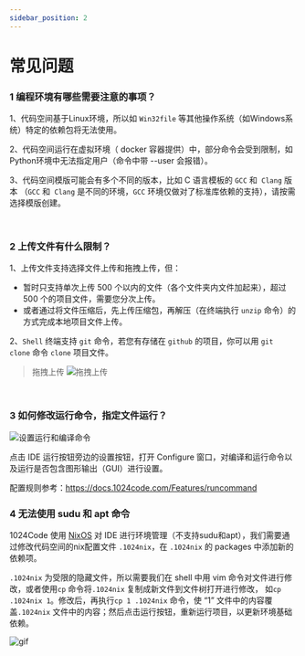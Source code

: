 ```yaml
---
sidebar_position: 2
---
```


# 常见问题

### 1 编程环境有哪些需要注意的事项？

1、代码空间基于Linux环境，所以如 `Win32file` 等其他操作系统（如Windows系统）特定的依赖包将无法使用。

2、代码空间运行在虚拟环境（ docker 容器提供）中，部分命令会受到限制，如Python环境中无法指定用户（命令中带 --user 会报错）。

3、代码空间模版可能会有多个不同的版本，比如 C 语言模板的 `GCC` 和` Clang` 版本 （`GCC` 和` Clang` 是不同的环境，`GCC` 环境仅做对了标准库依赖的支持），请按需选择模版创建。

<br />

### 2 上传文件有什么限制？

1、上传文件支持选择文件上传和拖拽上传，但：

   - 暂时只支持单次上传 500 个以内的文件（各个文件夹内文件加起来），超过 500 个的项目文件，需要您分次上传。
   - 或者通过将文件压缩后，先上传压缩包，再解压（在终端执行 `unzip` 命令）的方式完成本地项目文件上传。

2、`Shell` 终端支持 `git` 命令，若您有存储在 `github` 的项目，你可以用 `git clone` 命令 `clone` 项目文件。

> 拖拽上传
![拖拽上传](https://1024-staging-1258723534.cos.ap-guangzhou.myqcloud.com/doc_assets/gif-02.gif)

<br />

### 3 如何修改运行命令，指定文件运行？

![设置运行和编译命令](https://1024-staging-1258723534.cos.ap-guangzhou.myqcloud.com/doc_assets/editruncommand.png)

点击 IDE 运行按钮旁边的设置按钮，打开 Configure 窗口，对编译和运行命令以及运行是否包含图形输出（GUI）进行设置。

配置规则参考：https://docs.1024code.com/Features/runcommand

### 4 无法使用 sudu 和 apt 命令

1024Code 使用 [NixOS](https://search.nixos.org/packages?channel=22.05&show=pcre&from=0&size=50&sort=relevance&type=packages&query=pcre) 对 IDE 进行环境管理（不支持sudu和apt），我们需要通过修改代码空间的nix配置文件 `.1024nix`，在 `.1024nix` 的 packages 中添加新的依赖项。
       
`.1024nix` 为受限的隐藏文件，所以需要我们在 shell 中用 vim 命令对文件进行修改，或者使用`cp` 命令将`.1024nix` 复制成新文件到文件树打开进行修改， 如`cp .1024nix 1`。修改后，再执行`cp 1 .1024nix` 命令，使 “1” 文件中的内容覆盖`.1024nix` 文件中的内容；然后点击运行按钮，重新运行项目，以更新环境基础依赖。
    
![gif](https://1024-staging-1258723534.cos.ap-guangzhou.myqcloud.com/doc_assets/Cases/%E4%B8%BAnginx%E5%AE%89%E8%A3%85%E4%BE%9D%E8%B5%96%E9%A1%B9.gif)
